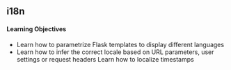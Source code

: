 ## i18n

<h4>Learning Objectives</h4>
<ul>
<li>Learn how to parametrize Flask templates to display different languages</li>
<li>Learn how to infer the correct locale based on URL parameters, user settings or request headers
Learn how to localize timestamps</li>
</ul>